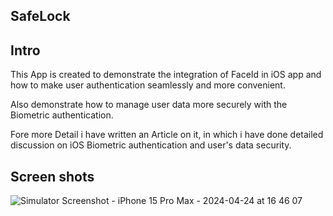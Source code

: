 ## SafeLock

## Intro

This App is created to demonstrate the integration of FaceId in iOS app and how to make user authentication seamlessly and more convenient.

Also demonstrate how to manage user data more securely with the Biometric authentication.

Fore more Detail i have written an Article on it, in which i have done detailed discussion on iOS Biometric authentication and user's data security.

## Screen shots

![Simulator Screenshot - iPhone 15 Pro Max - 2024-04-24 at 16 46 07](https://github.com/cp-divyesh-v/SafeLock/assets/83937721/4422807a-e289-475f-8184-5ac148c24e49)
